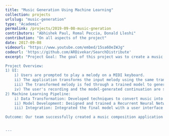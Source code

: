 ```yaml
---
title: "Music Generation Using Machine Learning"
collection: projects
urlslug: "music-generation"
type: "Academic"
permalink: /projects/2019-09-08-music-gneration
contributors: "Abhishek Paul, Romal Peccia, Donald Lleshi"
contribution: "On all aspects of the project"
date: 2017-09-08
videourl: "https://www.youtube.com/embed/15sa6OeIWJg"
codeurl: 'https://github.com/ARDivekar/SearchDistribute'
excerpt: "Project Goal: The goal of this project was to create a music composition application that utilizes machine learning to generate music extensions. The application allows users to play a melody on a MIDI keyboard, and the system generates a continuation of that melody for the same length of time.

Project Overview:
1) UI:
    i) Users are prompted to play a melody on a MIDI keyboard.
    ii) The application transforms the input melody using the same transformations applied to the training dataset.
    iii) The transformed melody is fed through a trained model to generate a continuation of the played notes.
    iv) The user's recording and the model-generated continuation are saved and displayed to the user.
2) Machine Learning Pipeline:
    i) Data Transformation: Developed techniques to convert music into machine-readable embeddings.
    ii) Model Development: Designed and trained a Recurrent Neural Network (RNN) for music generation.
    iii) Integration: Integrated the final model with a user interface and a physical MIDI keyboard.

Outcome: Our team successfully created a music composition application using neural networks. The framework we developed allows for future enhancements of neural network models for music generation. This framework is adaptable, requiring minimal code changes to use different datasets and alter model parameters for future projects.


---
```


